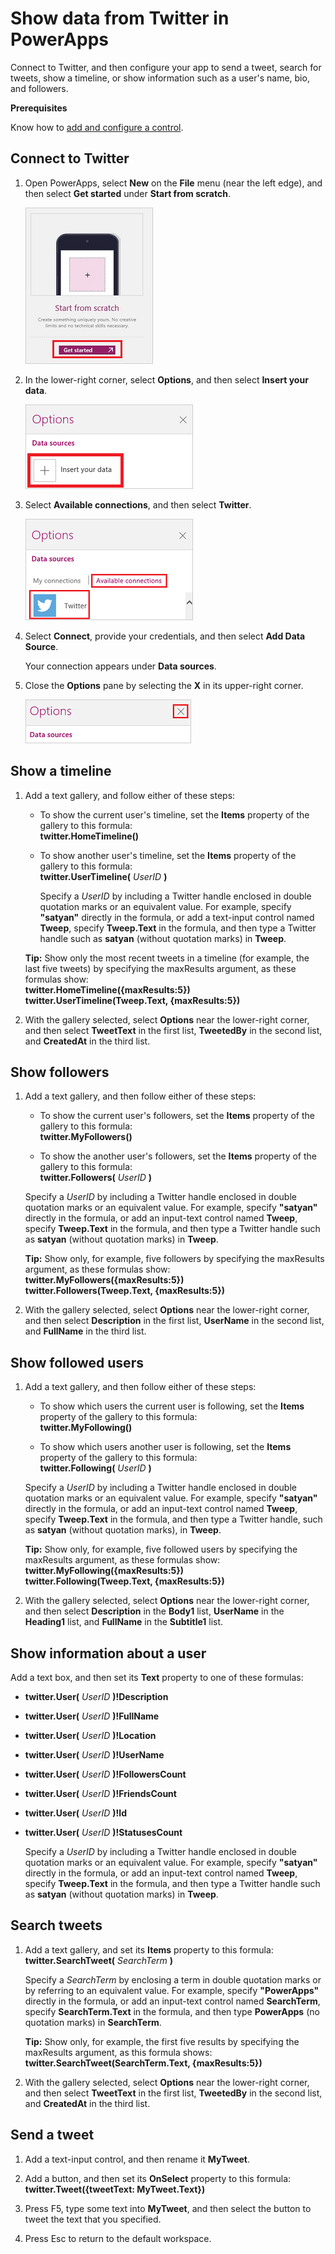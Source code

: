 <properties
   pageTitle="Show data from Twitter | Microsoft PowerApps"
   description="Show a timeline, user information, a list of followers, and other information from Twitter"
   services=""
   suite="powerapps"
   documentationCenter="na"
   authors="aftowen"
   manager="erikre"
   editor=""
   tags=""/>

<tags
   ms.service="powerapps"
   ms.devlang="na"
   ms.topic="article"
   ms.tgt_pltfrm="na"
   ms.workload="na"
   ms.date="02/11/2016"
   ms.author="anneta"/>

# Show data from Twitter in PowerApps #

Connect to Twitter, and then configure your app to send a tweet, search for tweets, show a timeline, or show information such as a user's name, bio, and followers.

**Prerequisites**

Know how to [add and configure a control](add-configure-controls.md).

## Connect to Twitter ##
1.  Open PowerApps, select **New** on the **File** menu (near the left edge), and then select **Get started** under **Start from scratch**.

	![Open a blank app](./media/show-twitter-data/blank-app.png)

1. In the lower-right corner, select **Options**, and then select **Insert your data**.

	![Insert a data source](./media/show-twitter-data/insert-data.png)

1. Select **Available connections**, and then select **Twitter**.

	![Connect to Twitter](./media/show-twitter-data/add-twitter.png)

1. Select **Connect**, provide your credentials, and then select **Add Data Source**.

	Your connection appears under **Data sources**.

1. Close the **Options** pane by selecting the **X** in its upper-right corner.

	![Close the Options pane](./media/show-twitter-data/close-options.png)

## Show a timeline ##
1. Add a text gallery, and follow either of these steps:

	- To show the current user's timeline, set the **Items** property of the gallery to this formula:<br>**twitter.HomeTimeline()**

	- To show another user's timeline, set the **Items** property of the gallery to this formula:<br>
	**twitter.UserTimeline(** *UserID* **)**

		Specify a *UserID* by including a Twitter handle enclosed in double quotation marks or an equivalent value. For example, specify **"satyan"** directly in the formula, or add a text-input control named **Tweep**, specify **Tweep.Text** in the formula, and then type a Twitter handle such as **satyan** (without quotation marks) in **Tweep**.

	**Tip:** Show only the most recent tweets in a timeline (for example, the last five tweets) by specifying the maxResults argument, as these formulas show:<br>
	**twitter.HomeTimeline({maxResults:5})**<br>
	**twitter.UserTimeline(Tweep.Text, {maxResults:5})**

1. With the gallery selected, select **Options** near the lower-right corner, and then select **TweetText** in the first list, **TweetedBy** in the second list, and **CreatedAt** in the third list.

## Show followers ##
1. Add a text gallery, and then follow either of these steps:

	- To show the current user's followers, set the **Items** property of the gallery to this formula:<br>**twitter.MyFollowers()**

	- To show the another user's followers, set the **Items** property of the gallery to this formula:<br>
	**twitter.Followers(** *UserID* **)**

	Specify a *UserID* by including a Twitter handle enclosed in double quotation marks or an equivalent value. For example, specify **"satyan"** directly in the formula, or add an input-text control named **Tweep**, specify **Tweep.Text** in the formula, and then type a Twitter handle such as **satyan** (without quotation marks) in **Tweep**.

	**Tip:** Show only, for example, five followers by specifying the maxResults argument, as these formulas show:<br>
	**twitter.MyFollowers({maxResults:5})**<br>
	**twitter.Followers(Tweep.Text, {maxResults:5})**

1. With the gallery selected, select **Options** near the lower-right corner, and then select **Description** in the first list, **UserName** in the second list, and **FullName** in the third list.

## Show followed users ##

1. Add a text gallery, and then follow either of these steps:

	- To show which users the current user is following, set the **Items** property of the gallery to this formula:<br>**twitter.MyFollowing()**

	- To show which users another user is following, set the **Items** property of the gallery to this formula:<br>
	**twitter.Following(** *UserID* **)**

	Specify a *UserID* by including a Twitter handle enclosed in double quotation marks or an equivalent value. For example, specify **"satyan"** directly in the formula, or add an input-text control named **Tweep**, specify **Tweep.Text** in the formula, and then type a Twitter handle, such as **satyan** (without quotation marks), in **Tweep**.

	**Tip:** Show only, for example, five followed users by specifying the maxResults argument, as these formulas show:<br>
	**twitter.MyFollowing({maxResults:5})**<br>
	**twitter.Following(Tweep.Text, {maxResults:5})**

1. With the gallery selected, select **Options** near the lower-right corner, and then select **Description** in the **Body1** list, **UserName** in the **Heading1** list, and **FullName** in the **Subtitle1** list.

## Show information about a user ##
Add a text box, and then set its **Text** property to one of these formulas:
- **twitter.User(** *UserID* **)!Description**
- **twitter.User(** *UserID* **)!FullName**
- **twitter.User(** *UserID* **)!Location**
- **twitter.User(** *UserID* **)!UserName**
- **twitter.User(** *UserID* **)!FollowersCount**
- **twitter.User(** *UserID* **)!FriendsCount**
- **twitter.User(** *UserID* **)!Id**
- **twitter.User(** *UserID* **)!StatusesCount**

	Specify a *UserID* by including a Twitter handle enclosed in double quotation marks or an equivalent value. For example, specify **"satyan"** directly in the formula, or add an input-text control named **Tweep**, specify **Tweep.Text** in the formula, and then type a Twitter handle such as **satyan** (without quotation marks) in **Tweep**.

## Search tweets ##
1. Add a text gallery, and set its **Items** property to this formula:<br>
**twitter.SearchTweet(** *SearchTerm* **)**

	Specify a *SearchTerm* by enclosing a term in double quotation marks or by referring to an equivalent value. For example, specify **"PowerApps"** directly in the formula, or add an input-text control named **SearchTerm**, specify **SearchTerm.Text** in the formula, and then type **PowerApps** (no quotation marks) in **SearchTerm**.

	**Tip:** Show only, for example, the first five results by specifying the maxResults argument, as this formula shows:<br>
	**twitter.SearchTweet(SearchTerm.Text, {maxResults:5})**

1. With the gallery selected, select **Options** near the lower-right corner, and then select **TweetText** in the first list, **TweetedBy** in the second list, and **CreatedAt** in the third list.

## Send a tweet ##
1. Add a text-input control, and then rename it **MyTweet**.

1. Add a button, and then set its **OnSelect** property to this formula:<br>
**twitter.Tweet({tweetText: MyTweet.Text})**

1. Press F5, type some text into **MyTweet**, and then select the button to tweet the text that you specified.

1. Press Esc to return to the default workspace.
